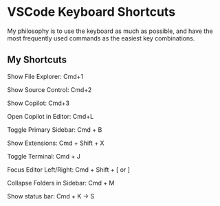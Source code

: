 # VSCode Keyboard Shortcuts

My philosophy is to use the keyboard as much as possible, and have the most frequently used commands as the easiest key combinations.

## My Shortcuts

Show File Explorer: Cmd+1

Show Source Control: Cmd+2

Show Copilot: Cmd+3

Open Copilot in Editor: Cmd+L

Toggle Primary Sidebar: Cmd + B

Show Extensions: Cmd + Shift + X

Toggle Terminal: Cmd + J

Focus Editor Left/Right: Cmd + Shift + [ or ]

Collapse Folders in Sidebar: Cmd + M

Show status bar: Cmd + K -> S
